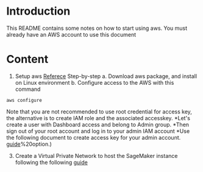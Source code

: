 # Introduction
This README contains some notes on how to start using aws. You must already have an AWS account to use this document

# Content
1. Setup aws
[Referece](https://www.freecodecamp.org/news/aws-cli-tutorial-install-configure-understand-resource-environment/)
Step-by-step
a. Download aws package, and install on Linux environment
b. Configure access to the AWS with this command
```
aws configure
```
Note that you are not recommended to use root credential for access key, the alternative is to create IAM role and the associated accesskey.
*Let's create a user with Dashboard access and belong to Admin group.
*Then sign out of your root account and log in to your admin IAM account
*Use the following document to create access key for your admin account.
[guide](https://www.msp360.com/resources/blog/how-to-find-your-aws-access-key-id-and-secret-access-key/#:~:text=1%20Go%20to%20Amazon%20Web,and%20Secret%20Access%20Key)%20option.)

3. Create a Virtual Private Network to host the SageMaker instance following the following [guide](https://docs.aws.amazon.com/vpc/latest/userguide/vpc-example-dev-test.html) 
